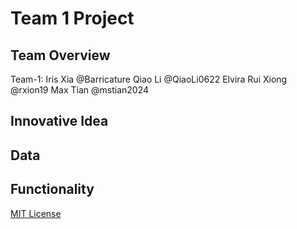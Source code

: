 # Team 1 Project

## Team Overview
Team-1:
Iris Xia @Barricature
Qiao Li @QiaoLi0622
Elvira Rui Xiong @rxion19
Max Tian @mstian2024

## Innovative Idea

## Data

## Functionality

[MIT License](https://opensource.org/licenses/MIT)
